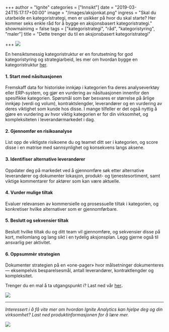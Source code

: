 +++
author = "Ignite"
categories = ["Innsikt"]
date = "2019-03-24T15:17:17+00:00"
image = "/images/aksjonkat.png"
ingress = "Skal du utarbeide en kategoristrategi, men er usikker på hvor du skal starte? Her kommer seks enkle råd for å bygge en aksjonsbasert kategoristrategi."
showmainimg = false
tags = ["kategoristrategi", "råd", "kategoristyring", "maler"]
title = "Dette trenger du til en aksjonsbasert kategoristrategi"

+++
![](https://cdn-images-1.medium.com/max/800/1*kw75yChEWgqD7lv3vx2-0g.png)

En hensiktsmessig kategoristruktur er en forutsetning for god kategoristyring og strategiarbeid, les mer om hvordan bygge en kategoristruktur [her](https://www.ignite.no/blogg/innsikt/hvordan-bygge-en-hensiktsmessig-kategoristruktur/).

#### 1. Start med nåsituasjonen

Fremskaff data for historiske innkjøp i kategorien fra deres analyseverktøy eller ERP-system, og gjør en vurdering av nåsituasjonen innenfor den spesifikke kategorien. Spørsmål som bør besvares er størrelse på årlige innkjøp (verdi og volum), kontraktslengder, leverandører og en vurdering av deres viktighet som kunde hos disse. I mange tilfeller er det også nyttig å gjøre en vurdering av hvor viktig kategorien er for din virksomhet, og kompleksiteten i leverandørmarkedet i dag.

#### 2. Gjennomfør en risikoanalyse

List opp de viktigste risikoene du og teamet ditt ser i kategorien, og score disse i en matrise med sannsynlighet og konsekvens langs aksene.

#### 3. Identifiser alternative leverandører

Oppdater deg på markedet ved å gjennomføre søk etter alternative leverandører og dokumenter lokasjon, produkt- og tjenestesortiment, samt viktige kommentarer for aktører som kan være aktuelle.

#### 4. Vurder mulige tiltak

Evaluer relevansen av kommersielle og prosessuelle tiltak i kategorien, og konkretiser hvilke alternativer som er gjennomførbare.

#### 5. Beslutt og sekvensier tiltak

Beslutt hvilke tiltak du og ditt team vil gjennomføre, og sekvensier disse på kort, mellomlang og lang sikt i en tydelig aksjonsplan. Legg gjerne også til ansvarlig per aktivitet.

#### 6. Oppsummèr strategien

Dokumenter strategien på en «one-pager» hvor målsetninger dokumenteres — eksempelvis besparelsesmål, antall leverandører, kontraktlengder og kompleksitet.

Trenger du en mal å ta utgangspunkt i? Last ned vår [her](https://www.ignite.no/ignite-academy/maler/kategoristrategi/)**.**

![](https://cdn-images-1.medium.com/max/800/1*_uONa4-uKjIhoVow_0fCRA.png)

***

_Interessert i å få vite mer om hvordan Ignite Analytics kan hjelpe deg og din virksomhet? Last ned produktinformasjonen for å lære mer._

[![](https://cdn-images-1.medium.com/max/800/1*RTWPsIOIwzj2nLgY88nNzA.png)](https://www.ignite.no/ignite-analytics/produktinformasjon/)
